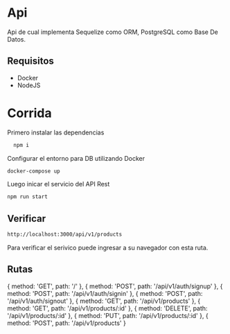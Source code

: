 # Api

 Api de cual implementa Sequelize como ORM, PostgreSQL como Base De Datos.

## Requisitos

- Docker
- NodeJS

# Corrida

Primero instalar las dependencias

```bash
  npm i
```

Configurar el entorno para DB utilizando Docker

```bash
docker-compose up
```

Luego inicar el servicio del API Rest

```bash
npm run start
```

## Verificar

```sh
http://localhost:3000/api/v1/products
```

Para verificar el serivico puede ingresar a su navegador con esta ruta.

## Rutas

  { method: 'GET', path: '/' },
  { method: 'POST', path: '/api/v1/auth/signup' },
  { method: 'POST', path: '/api/v1/auth/signin' },
  { method: 'POST', path: '/api/v1/auth/signout' },
  { method: 'GET', path: '/api/v1/products' },
  { method: 'GET', path: '/api/v1/products/:id' },
  { method: 'DELETE', path: '/api/v1/products/:id' },
  { method: 'PUT', path: '/api/v1/products/:id' },
  { method: 'POST', path: '/api/v1/products' }
